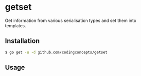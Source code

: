 # getset
Get information from various serialisation types and set them into templates.

## Installation

``` bash
$ go get -u -d github.com/codingconcepts/getset
```

## Usage

``` bash

```